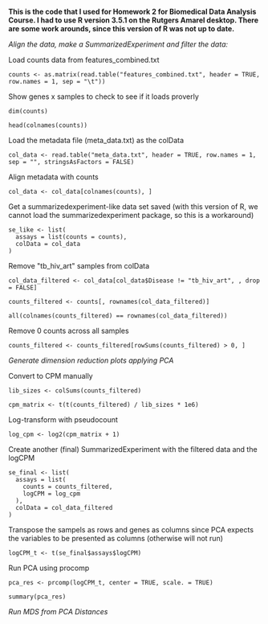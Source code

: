 **This is the code that I used for Homework 2 for Biomedical Data Analysis Course. I had to use R version 3.5.1 on the Rutgers Amarel desktop. There are some work arounds, since this version of R was not up to date.**


*Align the data, make a SummarizedExperiment and filter the data:*

Load counts data from features_combined.txt
```{r}
counts <- as.matrix(read.table("features_combined.txt", header = TRUE, row.names = 1, sep = "\t"))
```

Show genes x samples to check to see if it loads proverly 
```{r}
dim(counts)

head(colnames(counts))
```

Load the metadata file (meta_data.txt) as the colData
```{r}
col_data <- read.table("meta_data.txt", header = TRUE, row.names = 1, sep = "", stringsAsFactors = FALSE)
```

Align metadata with counts 
```{r}
col_data <- col_data[colnames(counts), ]
```

Get a summarizedexperiment-like data set saved (with this version of R, we cannot load the summarizedexperiment package, so this is a workaround)
```{r}
se_like <- list(
  assays = list(counts = counts),
  colData = col_data
)
```

Remove "tb_hiv_art" samples from colData
```{r}
col_data_filtered <- col_data[col_data$Disease != "tb_hiv_art", , drop = FALSE]

counts_filtered <- counts[, rownames(col_data_filtered)]

all(colnames(counts_filtered) == rownames(col_data_filtered))
```

Remove 0 counts across all samples
```{r}
counts_filtered <- counts_filtered[rowSums(counts_filtered) > 0, ]
```


*Generate dimension reduction plots applying PCA*

Convert to CPM manually 
```{r}
lib_sizes <- colSums(counts_filtered)

cpm_matrix <- t(t(counts_filtered) / lib_sizes * 1e6)
```

Log-transform with pseudocount
```{r}
log_cpm <- log2(cpm_matrix + 1)
```
Create another (final) SummarizedExperiment with the filtered data and the logCPM
```{r}
se_final <- list(
  assays = list(
    counts = counts_filtered,
    logCPM = log_cpm
  ),
  colData = col_data_filtered
)
```

Transpose the sampels as rows and genes as columns since PCA expects the variables to be presented as columns (otherwise will not run)
```{r}
logCPM_t <- t(se_final$assays$logCPM)
```

Run PCA using procomp
```{r}
pca_res <- prcomp(logCPM_t, center = TRUE, scale. = TRUE)

summary(pca_res)
```


*Run MDS from PCA Distances*



